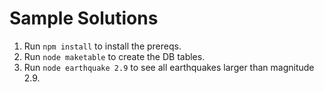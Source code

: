 # Sample Solutions

1. Run `npm install` to install the prereqs.
2. Run `node maketable` to create the DB tables.
3. Run `node earthquake 2.9` to see all earthquakes larger than
   magnitude 2.9.
